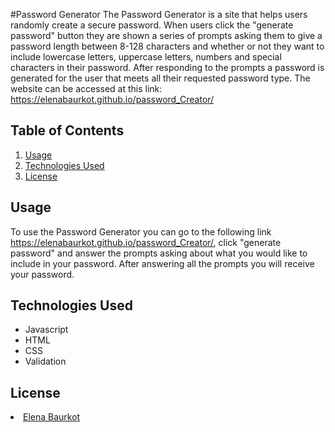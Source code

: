 #Password Generator
The Password Generator is a site that helps users randomly create a secure password. When users click the "generate password" button they are shown a series of prompts asking them to give a password length between 8-128 characters and whether or not they want to include lowercase letters, uppercase letters, numbers and special characters in their password. After responding to the prompts a password is generated for the user that meets all their requested password type. The website can be accessed at this link: https://elenabaurkot.github.io/password_Creator/

## Table of Contents
<ol>
    <li><a href="#usage">Usage</a></li>
    <li><a href="#technologies">Technologies Used</a></li>
    <li><a href="#license">License</a></li>
</ol>

## Usage 
<a name="usage"></a>
To use the Password Generator you can go to the following link https://elenabaurkot.github.io/password_Creator/, click "generate password" and answer the prompts asking about what you would like to include in your password. After answering all the prompts you will receive your password.

## Technologies Used
 <a name="technologies"></a>
<ul>
    <li>Javascript</li>
    <li>HTML</li>
    <li>CSS</li>
    <li>Validation</li>
</ul>

## License 
<a name="license"></a>
   <a href="https://github.com/elenabaurkot" target ="_blank" ><li>Elena Baurkot</li></a>
